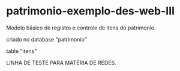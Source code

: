 # patrimonio-exemplo-des-web-III

Modelo básico de registro e controle de itens do patrimonio.

criado no database "patrimonio"

table "itens"

LINHA DE TESTE PARA MATÉRIA DE REDES.
